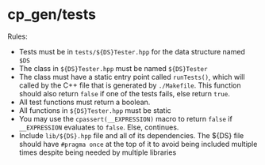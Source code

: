 # cp\_gen/tests

Rules: 
* Tests must be in `tests/${DS}Tester.hpp` for the data structure named `$DS`
* The class in `${DS}Tester.hpp` must be named `${DS}Tester`
* The class must have a static entry point called `runTests()`, which will called by the C++ file that is generated by `./Makefile`. This function should also return `false` if one of the tests fails, else return `true`.
* All test functions must return a boolean.
* All functions in `${DS}Tester.hpp` must be static
* You may use the `cpassert(__EXPRESSION)` macro to return `false` if `__EXPRESSION` evaluates to `false`. Else, continues.
* Include `lib/${DS}.hpp` file and all of its dependencies. The ${DS} file should have `#pragma once` at the top of it to avoid being included multiple times despite being needed by multiple libraries
